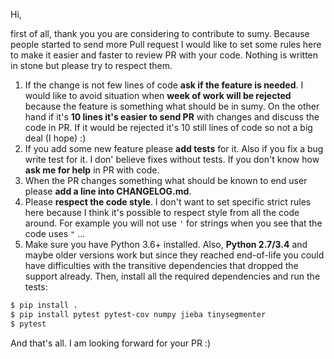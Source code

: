 Hi,

first of all, thank you you are considering to contribute to sumy. Because people started to send
more Pull request I would like to set some rules here to make it easier and faster to review PR
with your code. Nothing is written in stone but please try to respect them.

1. If the change is not few lines of code **ask if the feature is needed**. I would like to avoid
   situation when **week of work will be rejected** because the feature is something what should 
   be in sumy. On the other hand if it's **10 lines it's easier to send PR** with changes and discuss 
   the code in PR. If it would be rejected it's 10 still lines of code so not a big deal (I hope) :)
2. If you add some new feature please **add tests** for it. Also if you fix a bug write test for it.
   I don' believe fixes without tests. If you don't know how **ask me for help** in PR with code.
3. When the PR changes something what should be known to end user please **add a line into CHANGELOG.md**.
4. Please **respect the code style**. I don't want to set specific strict rules here because I think it's 
   possible to respect style from all the code around. For example you will not use `'` for strings 
   when you see that the code uses `"` ...
5. Make sure you have Python 3.6+ installed. Also, **Python 2.7/3.4** and maybe older versions work but since 
   they reached end-of-life you could have difficulties with the transitive dependencies that dropped the support 
   already. Then, install all the required dependencies and run the tests:

```sh
$ pip install .
$ pip install pytest pytest-cov numpy jieba tinysegmenter
$ pytest
```

And that's all. I am looking forward for your PR :)
